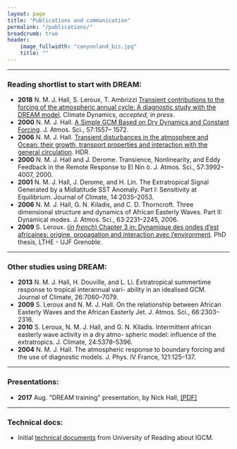```yaml
---
layout: page
title: "Publications and communication"
permalink: "/publications/"
breadcrumb: true
header:
    image_fullwidth: "canyonland_bis.jpg"
    title: ""
---
```


---
### Reading shortlist to start with DREAM:
* __2018__ N. M. J. Hall, S. Leroux, T. Ambrizzi [Transient contributions to the forcing of the atmospheric annual cycle: A diagnostic study with the DREAM model](). Climate Dynamics, _accepted, in press_.
* __2000__ N. M. J. Hall. [A Simple GCM Based on Dry Dynamics and Constant Forcing](http://journals.ametsoc.org/doi/10.1175/1520-0469%282000%29057%3C1557%3AASGBOD%3E2.0.CO%3B2). J. Atmos. Sci., 57:1557– 1572.
* __2006__ N. M. J. Hall. [Transient disturbances in the atmosphere and Ocean: their growth, transport properties and interaction with the general circulation](http://www.lthe.fr/PagePerso/boudevil/THESES/HDR/HDR_Hall_06.pdf). HDR.
* __2000__ N. M. J. Hall and J. Derome. Transience, Nonlinearity, and Eddy Feedback in the Remote Response to El Nin ̃o. J. Atmos. Sci., 57:3992–4007, 2000.
* __2001__ N. M. J. Hall, J. Derome, and H. Lin. The Extratropical Signal Generated by a Midlatitude SST Anomaly. Part I: Sensitivity at Equilibrium. Journal of Climate, 14:2035–2053.
*  __2006__ N. M. J. Hall, G. N. Kiladis, and C. D. Thorncroft. Three dimensional structure and dynamics of African Easterly Waves. Part II: Dynamical modes. J. Atmos. Sci., 63:2231–2245, 2006.
* __2009__ S. Leroux. [(_in french_) Chapter 3 in: Dynamique des ondes d’est africaines: origine, propagation and interaction avec l’environment](https://tel.archives-ouvertes.fr/tel-00434322/document). PhD thesis, LTHE - UJF Grenoble.

---
### Other studies using DREAM:
* __2013__ N. M. J. Hall, H. Douville, and L. Li. Extratropical summertime response to tropical interannual vari- ability in an idealised GCM. Journal of Climate, 26:7060–7079.
*  __2009__ S. Leroux and N. M. J. Hall. On the relationship between African Easterly Waves and the African Easterly Jet. J. Atmos. Sci., 66:2303–2316.
* __2010__ S. Leroux, N. M. J. Hall, and G. N. Kiladis. Intermittent african easterly wave activity in a dry atmo- spheric model: influence of the extratropics. J. Climate, 24:5378–5396.
* __2004__ N. M. J. Hall. The atmospheric response to boundary forcing and the use of diagnostic models. J. Phys. IV France, 121:125–137.

---
### Presentations:
* __2017__ Aug.  "DREAM training" presentation, by Nick Hall, [[PDF]]()

--- 
### Technical docs:
* Initial [technical documents](https://drive.google.com/drive/folders/0B4GlUWNWme2gcjJyazdWUHFzVG8?usp=sharing) from University of Reading about IGCM.

